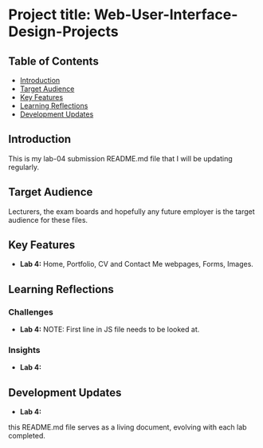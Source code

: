 # Project title: Web-User-Interface-Design-Projects

## Table of Contents
- [Introduction](#introduction)
- [Target Audience](#target-audience)
- [Key Features](#key-features)
- [Learning Reflections](#learning-reflections)
- [Development Updates](#development-updates)


## Introduction
This is my lab-04 submission README.md file that I will be updating regularly.

## Target Audience
Lecturers, the exam boards and hopefully any future employer is the target audience for these files.

## Key Features
- **Lab 4:**  Home, Portfolio, CV and Contact Me webpages, Forms, Images.

## Learning Reflections
### Challenges
- **Lab 4:**  NOTE: First line in JS file needs to be looked at.

### Insights
- **Lab 4:**  

## Development Updates
- **Lab 4:**  

this README.md file serves as a living document, evolving with each lab completed. 
